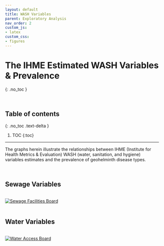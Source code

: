 ```yaml
---
layout: default
title: WASH Variables
parent: Exploratory Analysis
nav_order: 2
custom_js:
- latex
custom_css:
- figures
---
```


# The IHME Estimated WASH Variables & Prevalence
{: .no_toc }

<br>

## Table of contents
{: .no_toc .text-delta }

1. TOC 
{:toc}

---

The graphs herein illustrate the relationships between IHME (Institute for Health Metrics & Evaluation) 
WASH (water, sanitation, and hygiene) variables estimates and the prevalence of geohelminth disease types. 

<br>

## Sewage Variables

<br>

<div class='tableauPlaceholder' id='viz1658274341147' style='position: relative'>
<noscript><a href='#'><img alt='Sewage Facilities Board ' src='https:&#47;&#47;public.tableau.com&#47;static&#47;images&#47;Se&#47;Sewage&#47;SewageFacilitiesBoard&#47;1_rss.png' style='border: none' /></a></noscript>
<object class='tableauViz'  style='display:none;'>
<param name='host_url' value='https%3A%2F%2Fpublic.tableau.com%2F' /> 
<param name='embed_code_version' value='3' /> 
<param name='site_root' value='' />
<param name='name' value='Sewage&#47;SewageFacilitiesBoard' />
<param name='tabs' value='no' />
<param name='toolbar' value='yes' />
<param name='static_image' value='https:&#47;&#47;public.tableau.com&#47;static&#47;images&#47;Se&#47;Sewage&#47;SewageFacilitiesBoard&#47;1.png' /> 
<param name='animate_transition' value='yes' /><param name='display_static_image' value='yes' />
<param name='display_spinner' value='yes' />
<param name='display_overlay' value='yes' />
<param name='display_count' value='yes' />
<param name='language' value='en-GB' />
</object>
</div>                
<script type='text/javascript'>                    
var divElement = document.getElementById('viz1658274341147');                    
var vizElement = divElement.getElementsByTagName('object')[0];                    
vizElement.style.width='550px';vizElement.style.height='527px';                    
var scriptElement = document.createElement('script');                    
scriptElement.src = 'https://public.tableau.com/javascripts/api/viz_v1.js';                    
vizElement.parentNode.insertBefore(scriptElement, vizElement);                
</script>

<br>

## Water Variables

<br>

<div class='tableauPlaceholder' id='viz1658275292081' style='position: relative'>
<noscript><a href='#'><img alt='Water Access Board ' src='https:&#47;&#47;public.tableau.com&#47;static&#47;images&#47;Wa&#47;Water_16582489722120&#47;WaterAccessBoard&#47;1_rss.png' style='border: none' /></a></noscript>
<object class='tableauViz'  style='display:none;'><param name='host_url' value='https%3A%2F%2Fpublic.tableau.com%2F' /> 
  <param name='embed_code_version' value='3' /> 
  <param name='site_root' value='' />
  <param name='name' value='Water_16582489722120&#47;WaterAccessBoard' />
  <param name='tabs' value='no' />
  <param name='toolbar' value='yes' />
  <param name='static_image' value='https:&#47;&#47;public.tableau.com&#47;static&#47;images&#47;Wa&#47;Water_16582489722120&#47;WaterAccessBoard&#47;1.png' /> 
  <param name='animate_transition' value='yes' />
  <param name='display_static_image' value='yes' />
  <param name='display_spinner' value='yes' />
  <param name='display_overlay' value='yes' />
  <param name='display_count' value='yes' />
  <param name='language' value='en-GB' />
</object>
</div>                
<script type='text/javascript'>                    
var divElement = document.getElementById('viz1658275292081');                    
var vizElement = divElement.getElementsByTagName('object')[0];                    
vizElement.style.width='550px';vizElement.style.height='627px';                    
var scriptElement = document.createElement('script');                    
scriptElement.src = 'https://public.tableau.com/javascripts/api/viz_v1.js';                    
vizElement.parentNode.insertBefore(scriptElement, vizElement);                
</script>

<br>
<br>
<br>
<br>
















